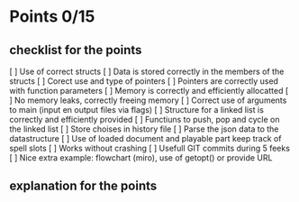 # Points 0/15

## checklist for the points

[ ] Use of correct structs
[ ] Data is stored correctly in the members of the structs
[ ] Corect use and type of pointers
[ ] Pointers are correctly used with function parameters
[ ] Memory is correctly and efficiently allocatted
[ ] No memory leaks, correctly freeing memory
[ ] Correct use of arguments to main (input en output files via flags)
[ ] Structure for a linked list is correctly and efficiently provided
[ ] Functiuns to push, pop and cycle on the linked list
[ ] Store choises in history file
[ ] Parse the json data to the datastructure
[ ] Use of loaded document and playable part keep track of spell slots
[ ] Works without crashing
[ ] Usefull GIT commits during 5 feeks
[ ] Nice extra example: flowchart (miro), use of getopt() or provide URL

## explanation for the points 